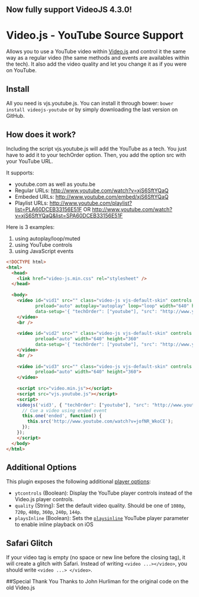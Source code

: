 ## Now fully support VideoJS 4.3.0!

# Video.js - YouTube Source Support
Allows you to use a YouTube video within [Video.js](https://github.com/videojs/video.js/) and control it the same way as a regular video (the same methods and events are availables within the tech). It also add the video quality and let you change it as if you were on YouTube.

## Install
All you need is vjs.youtube.js. You can install it through bower: `bower install videojs-youtube` or by simply downloading the last version on GitHub.

## How does it work?
Including the script vjs.youtube.js will add the YouTube as a tech. You just have to add it to your techOrder option. Then, you add the option src with your YouTube URL.

It supports:
- youtube.com as well as youtu.be
- Regular URLs: http://www.youtube.com/watch?v=xjS6SftYQaQ
- Embeded URLs: http://www.youtube.com/embed/xjS6SftYQaQ
- Playlist URLs: http://www.youtube.com/playlist?list=PLA60DCEB33156E51F OR http://www.youtube.com/watch?v=xjS6SftYQaQ&list=SPA60DCEB33156E51F

Here is 3 examples:
<ol>
  <li>using autoplay/loop/muted</li>
  <li>using YouTube controls</li>
  <li>using JavaScript events</li>
</ol>


```html
<!DOCTYPE html>
<html>
  <head>
    <link href="video-js.min.css" rel="stylesheet" />
  </head>
  
  <body>
    <video id="vid1" src="" class="video-js vjs-default-skin" controls 
           preload="auto" autoplay="autoplay" loop="loop" width="640" height="360" 
           data-setup='{ "techOrder": ["youtube"], "src": "http://www.youtube.com/watch?v=xjS6SftYQaQ" }'>
    </video>
    <br />
    
    <video id="vid2" src="" class="video-js vjs-default-skin" controls 
           preload="auto" width="640" height="360" 
           data-setup='{ "techOrder": ["youtube"], "src": "http://www.youtube.com/watch?v=xjS6SftYQaQ", "ytcontrols": true }'>
    </video>
    <br />
    
    <video id="vid3" src="" class="video-js vjs-default-skin" controls
           preload="auto" width="640" height="360">
    </video>
    
    <script src="video.min.js"></script>
    <script src="vjs.youtube.js"></script>
    <script>
    videojs('vid3', { "techOrder": ["youtube"], "src": "http://www.youtube.com/watch?v=xjS6SftYQaQ" }).ready(function() {
      // Cue a video using ended event
      this.one('ended', function() {
        this.src('http://www.youtube.com/watch?v=jofNR_WkoCE');
      });
    });
    </script>
  </body>
</html>
```

## Additional Options
This plugin exposes the following additional [player options](https://github.com/videojs/video.js/blob/master/docs/guides/options.md):

- `ytcontrols` (Boolean): Display the YouTube player controls instead of the Video.js player controls.
- `quality` (String): Set the default video quality. Should be one of `1080p`, `720p`, `480p`, `360p`, `240p`, `144p`.
- `playsInline` (Boolean): Sets the [`playsinline`](https://developers.google.com/youtube/player_parameters?playerVersion=HTML5#playsinline) YouTube player parameter to enable inline playback on iOS

## Safari Glitch
If your video tag is empty (no space or new line before the closing tag), it will create a glitch with Safari. Instead of writing `<video ...></video>`, you should write `<video ...> </video>`.

##Special Thank You
Thanks to John Hurliman for the original code on the old Video.js
